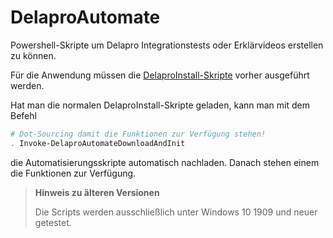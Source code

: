 # DelaproAutomate

Powershell-Skripte um Delapro Integrationstests oder Erklärvideos erstellen zu können.

Für die Anwendung müssen die [DelaproInstall-Skripte](https://github.com/Delapro/DelaproInstall) vorher ausgeführt werden.

Hat man die normalen DelaproInstall-Skripte geladen, kann man mit dem Befehl 

```Powershell
# Dot-Sourcing damit die Funktionen zur Verfügung stehen!
. Invoke-DelaproAutomateDownloadAndInit
```

die Automatisierungsskripte automatisch nachladen. Danach stehen einem die Funktionen zur Verfügung.

> **Hinweis zu älteren Versionen**
>
> Die Scripts werden ausschließlich unter Windows 10 1909 und neuer getestet.
